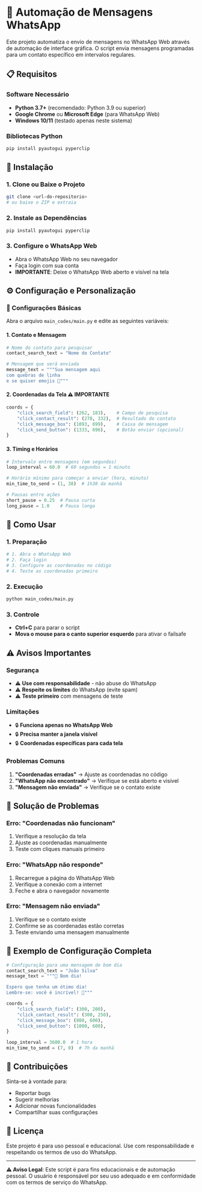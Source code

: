 # 🤖 Automação de Mensagens WhatsApp

Este projeto automatiza o envio de mensagens no WhatsApp Web através de automação de interface gráfica. O script envia mensagens programadas para um contato específico em intervalos regulares.

## 📋 Requisitos

### Software Necessário
- **Python 3.7+** (recomendado: Python 3.9 ou superior)
- **Google Chrome** ou **Microsoft Edge** (para WhatsApp Web)
- **Windows 10/11** (testado apenas neste sistema)

### Bibliotecas Python
```bash
pip install pyautogui pyperclip
```

## 🚀 Instalação

### 1. Clone ou Baixe o Projeto
```bash
git clone <url-do-repositorio>
# ou baixe o ZIP e extraia
```

### 2. Instale as Dependências
```bash
pip install pyautogui pyperclip
```

### 3. Configure o WhatsApp Web
- Abra o WhatsApp Web no seu navegador
- Faça login com sua conta
- **IMPORTANTE**: Deixe o WhatsApp Web aberto e visível na tela

## ⚙️ Configuração e Personalização

### 🔧 Configurações Básicas

Abra o arquivo `main_codes/main.py` e edite as seguintes variáveis:

#### 1. **Contato e Mensagem**
```python
# Nome do contato para pesquisar
contact_search_text = "Nome do Contato"

# Mensagem que será enviada
message_text = """Sua mensagem aqui
com quebras de linha
e se quiser emojis 🎉"""
```

#### 2. **Coordenadas da Tela** ⚠️ **IMPORTANTE**
```python
coords = {
    "click_search_field": (262, 183),    # Campo de pesquisa
    "click_contact_result": (278, 332),  # Resultado do contato
    "click_message_box": (1093, 699),    # Caixa de mensagem
    "click_send_button": (1333, 696),    # Botão enviar (opcional)
}
```

#### 3. **Timing e Horários**
```python
# Intervalo entre mensagens (em segundos)
loop_interval = 60.0  # 60 segundos = 1 minuto

# Horário mínimo para começar a enviar (hora, minuto)
min_time_to_send = (1, 38)  # 1h38 da manhã

# Pausas entre ações
short_pause = 0.25  # Pausa curta
long_pause = 1.0    # Pausa longa
```

## 🚦 Como Usar

### 1. **Preparação**
```bash
# 1. Abra o WhatsApp Web
# 2. Faça login
# 3. Configure as coordenadas no código
# 4. Teste as coordenadas primeiro
```

### 2. **Execução**
```bash
python main_codes/main.py
```

### 3. **Controle**
- **Ctrl+C** para parar o script
- **Mova o mouse para o canto superior esquerdo** para ativar o failsafe

## ⚠️ Avisos Importantes

### **Segurança**
- ⚠️ **Use com responsabilidade** - não abuse do WhatsApp
- ⚠️ **Respeite os limites** do WhatsApp (evite spam)
- ⚠️ **Teste primeiro** com mensagens de teste

### **Limitações**
- 🔒 **Funciona apenas no WhatsApp Web**
- 🔒 **Precisa manter a janela visível**
- 🔒 **Coordenadas específicas para cada tela**

### **Problemas Comuns**
1. **"Coordenadas erradas"** → Ajuste as coordenadas no código
2. **"WhatsApp não encontrado"** → Verifique se está aberto e visível
3. **"Mensagem não enviada"** → Verifique se o contato existe

## 🔧 Solução de Problemas

### **Erro: "Coordenadas não funcionam"**
1. Verifique a resolução da tela
2. Ajuste as coordenadas manualmente
3. Teste com cliques manuais primeiro

### **Erro: "WhatsApp não responde"**
1. Recarregue a página do WhatsApp Web
2. Verifique a conexão com a internet
3. Feche e abra o navegador novamente

### **Erro: "Mensagem não enviada"**
1. Verifique se o contato existe
2. Confirme se as coordenadas estão corretas
3. Teste enviando uma mensagem manualmente

## 📝 Exemplo de Configuração Completa

```python
# Configuração para uma mensagem de bom dia
contact_search_text = "João Silva"
message_text = """🌅 Bom dia!

Espero que tenha um ótimo dia!
Lembre-se: você é incrível! 💪"""

coords = {
    "click_search_field": (300, 200),
    "click_contact_result": (300, 250),
    "click_message_box": (800, 600),
    "click_send_button": (1000, 600),
}

loop_interval = 3600.0  # 1 hora
min_time_to_send = (7, 0)  # 7h da manhã
```

## 🤝 Contribuições

Sinta-se à vontade para:
- Reportar bugs
- Sugerir melhorias
- Adicionar novas funcionalidades
- Compartilhar suas configurações

## 📄 Licença

Este projeto é para uso pessoal e educacional. Use com responsabilidade e respeitando os termos de uso do WhatsApp.

---

**⚠️ Aviso Legal**: Este script é para fins educacionais e de automação pessoal. O usuário é responsável por seu uso adequado e em conformidade com os termos de serviço do WhatsApp.